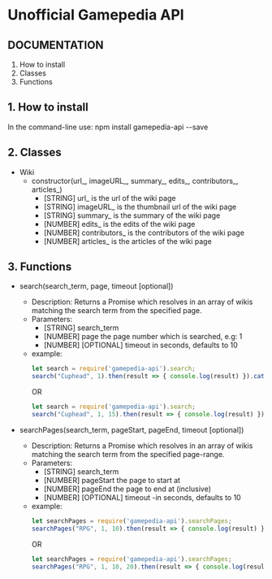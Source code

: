 ﻿# Unofficial Gamepedia API

## DOCUMENTATION
1. How to install
2. Classes
3. Functions

## 1. How to install
In the command-line use: npm install gamepedia-api --save

## 2. Classes
- Wiki
  - constructor(url_, imageURL_, summary_, edits_, contributors_, articles_)
	- [STRING] url_ is the url of the wiki page
	- [STRING] imageURL_ is the thumbnail url of the wiki page
	- [STRING] summary_ is the summary of the wiki page
	- [NUMBER] edits_ is the edits of the wiki page
	- [NUMBER] contributors_ is the contributors of the wiki page
	- [NUMBER] articles_ is the articles of the wiki page

## 3. Functions
- search(search_term, page, timeout [optional])
  - Description: Returns a Promise which resolves in an array of wikis matching the search term from the specified page.
  - Parameters:
	- [STRING] search_term
	- [NUMBER] page the page number which is searched, e.g: 1
	- [NUMBER] [OPTIONAL] timeout in seconds, defaults to 10
  - example:
	```javascript
	let search = require('gamepedia-api').search;
	search("Cuphead", 1).then(result => { console.log(result) }).catch(err => { console.log("ERROR: "+err) });
	```
	OR
	```javascript
	let search = require('gamepedia-api').search;
	search("Cuphead", 1, 15).then(result => { console.log(result) }).catch(err => { console.log("ERROR: "+err) });
	```

- searchPages(search_term, pageStart, pageEnd, timeout [optional])
  - Description: Returns a Promise which resolves in an array of wikis matching the search term from the specified page-range.
  - Parameters:
	- [STRING] search_term
	- [NUMBER] pageStart the page to start at
	- [NUMBER] pageEnd the page to end at (inclusive)
	- [NUMBER] [OPTIONAL] timeout -in seconds, defaults to 10
  - example:
	```javascript
	let searchPages = require('gamepedia-api').searchPages;
	searchPages("RPG", 1, 10).then(result => { console.log(result) }).catch(err => { console.log("ERROR: "+err) });
	```
	OR
	```javascript
	let searchPages = require('gamepedia-api').searchPages;
	searchPages("RPG", 1, 10, 20).then(result => { console.log(result) }).catch(err => { console.log("ERROR: "+err) });
	```
